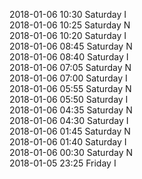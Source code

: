 2018-01-06 10:30 Saturday  I  
2018-01-06 10:25 Saturday  N  
2018-01-06 10:20 Saturday  I  
2018-01-06 08:45 Saturday  N  
2018-01-06 08:40 Saturday  I  
2018-01-06 07:05 Saturday  N  
2018-01-06 07:00 Saturday  I  
2018-01-06 05:55 Saturday  N  
2018-01-06 05:50 Saturday  I  
2018-01-06 04:35 Saturday  N  
2018-01-06 04:30 Saturday  I  
2018-01-06 01:45 Saturday  N  
2018-01-06 01:40 Saturday  I  
2018-01-06 00:30 Saturday  N  
2018-01-05 23:25 Friday  I  
